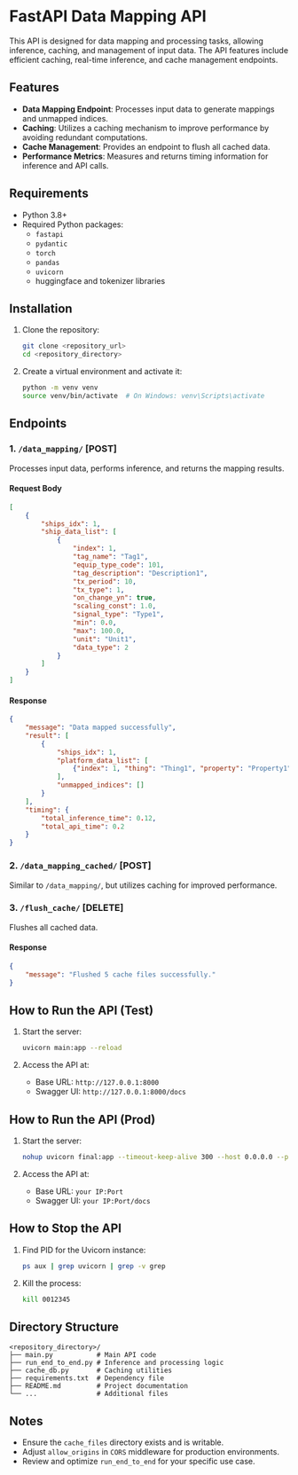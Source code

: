 # FastAPI Data Mapping API

This API is designed for data mapping and processing tasks, allowing inference, caching, and management of input data. The API features include efficient caching, real-time inference, and cache management endpoints.

## Features

- **Data Mapping Endpoint**: Processes input data to generate mappings and unmapped indices.
- **Caching**: Utilizes a caching mechanism to improve performance by avoiding redundant computations.
- **Cache Management**: Provides an endpoint to flush all cached data.
- **Performance Metrics**: Measures and returns timing information for inference and API calls.

## Requirements

- Python 3.8+
- Required Python packages:
  - `fastapi`
  - `pydantic`
  - `torch`
  - `pandas`
  - `uvicorn`
  - huggingface and tokenizer libraries

## Installation

1. Clone the repository:
   ```bash
   git clone <repository_url>
   cd <repository_directory>
   ```

2. Create a virtual environment and activate it:
   ```bash
   python -m venv venv
   source venv/bin/activate  # On Windows: venv\Scripts\activate
   ```

## Endpoints

### 1. `/data_mapping/` [POST]
Processes input data, performs inference, and returns the mapping results.

#### Request Body
```json
[
    {
        "ships_idx": 1,
        "ship_data_list": [
            {
                "index": 1,
                "tag_name": "Tag1",
                "equip_type_code": 101,
                "tag_description": "Description1",
                "tx_period": 10,
                "tx_type": 1,
                "on_change_yn": true,
                "scaling_const": 1.0,
                "signal_type": "Type1",
                "min": 0.0,
                "max": 100.0,
                "unit": "Unit1",
                "data_type": 2
            }
        ]
    }
]
```

#### Response
```json
{
    "message": "Data mapped successfully",
    "result": [
        {
            "ships_idx": 1,
            "platform_data_list": [
                {"index": 1, "thing": "Thing1", "property": "Property1"}
            ],
            "unmapped_indices": []
        }
    ],
    "timing": {
        "total_inference_time": 0.12,
        "total_api_time": 0.2
    }
}
```

### 2. `/data_mapping_cached/` [POST]
Similar to `/data_mapping/`, but utilizes caching for improved performance.

### 3. `/flush_cache/` [DELETE]
Flushes all cached data.

#### Response
```json
{
    "message": "Flushed 5 cache files successfully."
}
```

## How to Run the API (Test)

1. Start the server:
   ```bash
   uvicorn main:app --reload
   ```

2. Access the API at:
   - Base URL: `http://127.0.0.1:8000`
   - Swagger UI: `http://127.0.0.1:8000/docs`
  
## How to Run the API (Prod)

1. Start the server:
   ```bash
   nohup uvicorn final:app --timeout-keep-alive 300 --host 0.0.0.0 --port (Enter Port Value, like 8000)
   ```

2. Access the API at:
   - Base URL: `your IP:Port`
   - Swagger UI: `your IP:Port/docs`
  
## How to Stop the API

1. Find PID for the Uvicorn instance:
   ```bash
   ps aux | grep uvicorn | grep -v grep
   ```
3. Kill the process:
   ```bash
   kill 0012345
   ```

## Directory Structure
```
<repository_directory>/
├── main.py           # Main API code
├── run_end_to_end.py # Inference and processing logic
├── cache_db.py       # Caching utilities
├── requirements.txt  # Dependency file
├── README.md         # Project documentation
└── ...               # Additional files
```

## Notes
- Ensure the `cache_files` directory exists and is writable.
- Adjust `allow_origins` in `CORS` middleware for production environments.
- Review and optimize `run_end_to_end` for your specific use case.
